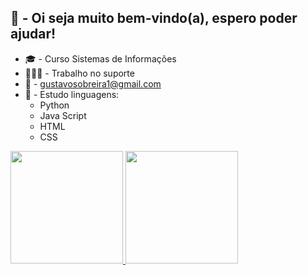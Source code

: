 ## 👋 - Oi seja muito bem-vindo(a), espero poder ajudar!
- 🎓 - Curso Sistemas de Informações
- 🧑🏻‍💻 - Trabalho no suporte
- 📩 - gustavosobreira1@gmail.com  
- 👅 - Estudo linguagens:
   * Python
   * Java Script
   * HTML
   * CSS
  
  
<div>
  <a href="https://github.com/Gustavo-Sobreira">
  <img height="180em" src="https://github-readme-stats.vercel.app/api?username=Gustavo-Sobreira&show_icons=true&theme=darcula&include_all_commits=true&count_private=true"/>
  <img height="180em" src="https://github-readme-stats.vercel.app/api/top-langs/?username=Gustavo-Sobreira&layout=compact&langs_count=16&theme=darcula"/>
</div>
  
